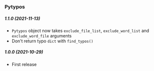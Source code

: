 ### Pytypos

##### 1.1.0 (2021-11-13)
- `Pytypos` object now takes `exclude_file_list`, `exclude_word_list` and `exclude_word_file` arguments
- Don't return typo `dict` with `find_typos()`

##### 1.0.0 (2021-10-29)
- First release
